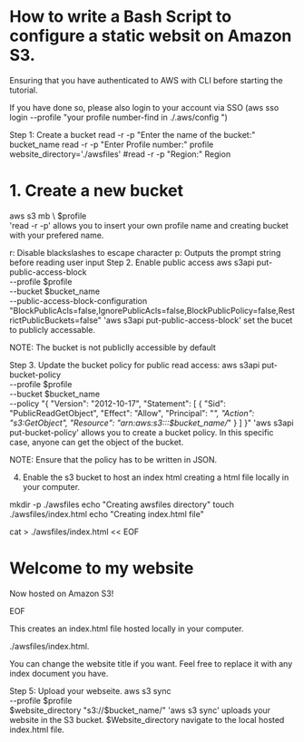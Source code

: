  # How to write a Bash Script to configure a static websit on Amazon S3.


Ensuring that you have authenticated to AWS with CLI before starting the tutorial.

If you have done so, please also login to your account via SSO (aws sso login --profile "your profile number-find in ./.aws/config ")

Step 1: Create a bucket
read -r -p "Enter the name of the bucket:" bucket_name
read -r -p "Enter Profile number:" profile
website_directory='./awsfiles'
#read -r -p "Region:" Region 

# 1. Create a new bucket 
aws s3 mb \  $profile\
'read -r -p' allows you to insert your own profile name and creating bucket with your prefered name.

r: Disable blackslashes to escape character
p: Outputs the prompt string before reading user input
Step 2. Enable public access
aws s3api put-public-access-block \
  --profile $profile \
  --bucket $bucket_name \
  --public-access-block-configuration "BlockPublicAcls=false,IgnorePublicAcls=false,BlockPublicPolicy=false,RestrictPublicBuckets=false"
'aws s3api put-public-access-block' set the bucet to publicly accessable.

NOTE: The bucket is not publiclly accessible by default

Step 3. Update the bucket policy for public read access:
aws s3api put-bucket-policy \
  --profile $profile \
  --bucket $bucket_name \
  --policy "{
  \"Version\": \"2012-10-17\",
  \"Statement\": [
      {
          \"Sid\": \"PublicReadGetObject\",
          \"Effect\": \"Allow\",
          \"Principal\": \"*\",
          \"Action\": \"s3:GetObject\",
          \"Resource\": \"arn:aws:s3:::$bucket_name/*\"
      }
  ]
}"
'aws s3api put-bucket-policy' allows you to create a bucket policy. In this specific case, anyone can get the object of the bucket.

NOTE: Ensure that the policy has to be written in JSON.

4. Enable the s3 bucket to host an index html
creating a html file locally in your computer.

mkdir -p ./awsfiles
echo "Creating awsfiles directory"
touch ./awsfiles/index.html
echo "Creating index.html file"

cat > ./awsfiles/index.html << EOF
<html xmlns="http://www.w3.org/1999/xhtml" >
<head>
        <title>My Website Home Page</title>
</head>
<body>
  <h1>Welcome to my website</h1>
  <p>Now hosted on Amazon S3!</p>
</body>
</html>

EOF

This creates an index.html file hosted locally in your computer.

./awsfiles/index.html.

You can change the website title if you want. Feel free to replace it with any index document you have.

Step 5: Upload your webseite.
aws s3 sync \
  --profile $profile \
  $website_directory "s3://$bucket_name/"
'aws s3 sync' uploads your website in the S3 bucket. $Website_directory navigate to the local hosted index.html file.
